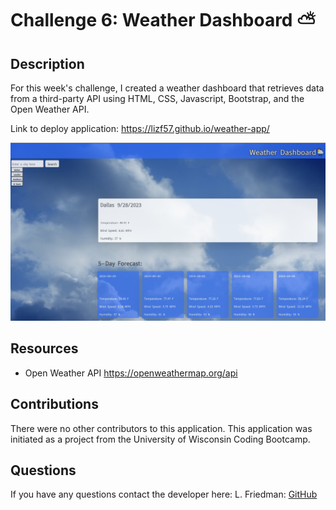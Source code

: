 # Challenge 6: Weather Dashboard ⛅️

## Description

For this week's challenge, I created a weather dashboard that retrieves data from a third-party API using HTML, CSS, Javascript, Bootstrap, and the Open Weather API. 

Link to deploy application: https://lizf57.github.io/weather-app/ 


![Project Screenshot](/assets/images-videos/screenshot.png)




## Resources
- Open Weather API
    https://openweathermap.org/api 

## Contributions
There were no other contributors to this application. This application was initiated as a project from the University of Wisconsin Coding Bootcamp.  

## Questions
If you have any questions contact the developer here:
L. Friedman:   [GitHub](https://github.com/lizf57)